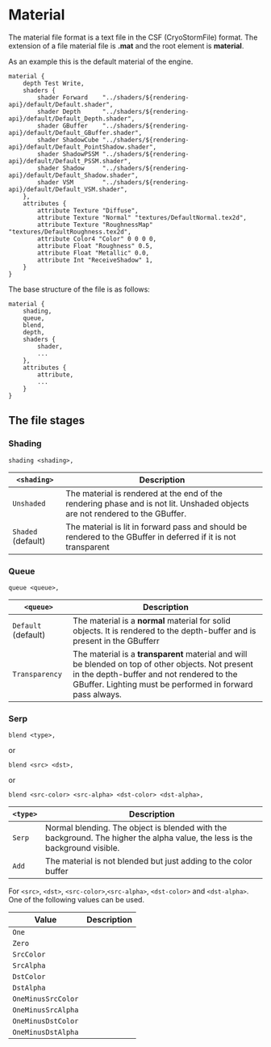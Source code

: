 # Material

The material file format is a text file in the CSF (CryoStormFile) format.
The extension of a file material file is **.mat** and the root element is **material**.

As an example this is the default material of the engine.

``` CSF
material {
    depth Test Write,
    shaders {
        shader Forward    "../shaders/${rendering-api}/default/Default.shader",
        shader Depth      "../shaders/${rendering-api}/default/Default_Depth.shader",
        shader GBuffer    "../shaders/${rendering-api}/default/Default_GBuffer.shader",
        shader ShadowCube "../shaders/${rendering-api}/default/Default_PointShadow.shader",
        shader ShadowPSSM "../shaders/${rendering-api}/default/Default_PSSM.shader",
        shader Shadow     "../shaders/${rendering-api}/default/Default_Shadow.shader",
        shader VSM        "../shaders/${rendering-api}/default/Default_VSM.shader",
    },
    attributes {
        attribute Texture "Diffuse",
        attribute Texture "Normal" "textures/DefaultNormal.tex2d",
        attribute Texture "RoughnessMap" "textures/DefaultRoughness.tex2d",
        attribute Color4 "Color" 0 0 0 0,
        attribute Float "Roughness" 0.5,
        attribute Float "Metallic" 0.0,
        attribute Int "ReceiveShadow" 1,
    }
}
```

The base structure of the file is as follows:

``` CSF
material {
    shading,
    queue,
    blend,
    depth,
    shaders {
        shader,
        ...
    },
    attributes {
        attribute,
        ...
    }
}
```

## The file stages

### Shading

``shading <shading>,``

| `<shading>`        | Description                                                                                                                  |
|--------------------|------------------------------------------------------------------------------------------------------------------------------|
| `Unshaded`         | The material is rendered at the end of the rendering phase and is not lit. Unshaded objects are not rendered to the GBuffer. |
| `Shaded` (default) | The material is lit in forward pass and should be rendered to the GBuffer in deferred if it is not transparent               |                                                                                                                          

### Queue

```queue <queue>,```

| `<queue>`            | Description                                                                                                                                                                                                 |
|----------------------|-------------------------------------------------------------------------------------------------------------------------------------------------------------------------------------------------------------|
| `Default`  (default) | The material is a __normal__ material for solid objects. It is rendered to the depth-buffer and is present in the GBufferr                                                                                  |
| `Transparency`       | The material is a __transparent__ material and will be blended on top of other objects. Not present in the depth-buffer and not rendered to the GBuffer. Lighting must be performed in forward pass always. |

### Serp

```blend <type>,```

or

```blend <src> <dst>,```

or

```blend <src-color> <src-alpha> <dst-color> <dst-alpha>,```

| `<type>` | Description                                                                                                                 |
|----------|-----------------------------------------------------------------------------------------------------------------------------|
| `Serp`  | Normal blending. The object is blended with the background. The higher the alpha value, the less is the background visible. |
| `Add`    | The material is not blended but just adding to the color buffer                                                             |

For `<src>`, `<dst>`, `<src-color>`,`<src-alpha>`, `<dst-color>` and `<dst-alpha>`. One of the following values can be
used.

| Value              | Description |
|--------------------|-------------|
| `One`              |             |
| `Zero`             |             |
| `SrcColor`         |             |
| `SrcAlpha`         |             |
| `DstColor`         |             |
| `DstAlpha`         |             |
| `OneMinusSrcColor` |             |
| `OneMinusSrcAlpha` |             |
| `OneMinusDstColor` |             |
| `OneMinusDstAlpha` |             |